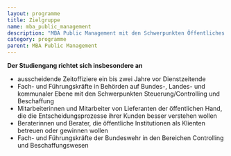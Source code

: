 ```yaml
---
layout: programme
title: Zielgruppe
name: mba_public_management
description: "MBA Public Management mit den Schwerpunkten Öffentliches Controlling und Öffentliche Beschaffung"
category: programme
parent: MBA Public Management
---
```



**Der Studiengang richtet sich insbesondere an**

* ausscheidende Zeitoffiziere ein bis zwei Jahre vor Dienstzeitende
* Fach- und Führungskräfte in Behörden auf Bundes-, Landes- und kommunaler Ebene mit den Schwerpunkten Steuerung/Controlling und Beschaffung
* Mitarbeiterinnen und Mitarbeiter von Lieferanten der öffentlichen Hand, die die Entscheidungsprozesse ihrer Kunden besser verstehen wollen
* Beraterinnen und Berater, die öffentliche Institutionen als Klienten betreuen oder gewinnen wollen
* Fach- und Führungskräfte der Bundeswehr in den Bereichen Controlling und Beschaffungswesen
